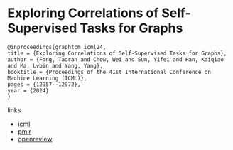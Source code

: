 # Exploring Correlations of Self-Supervised Tasks for Graphs

```
@inproceedings{graphtcm_icml24,
title = {Exploring Correlations of Self-Supervised Tasks for Graphs},
author = {Fang, Taoran and Chow, Wei and Sun, Yifei and Han, Kaiqiao and Ma, Lvbin and Yang, Yang},
booktitle = {Proceedings of the 41st International Conference on Machine Learning (ICML)},
pages = {12957--12972},
year = {2024}
}
```

links
- [icml](https://icml.cc/Conferences/2024/Schedule?showEvent=34181)
- [pmlr](https://proceedings.mlr.press/v235/fang24b.html)
- [openreview](https://openreview.net/forum?id=O3CFN1VIwt)

